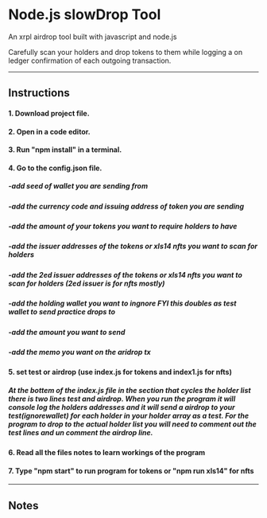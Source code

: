 
# Node.js slowDrop Tool
An xrpl airdrop tool built with javascript and node.js

Carefully scan your holders and drop tokens to them while logging a on ledger confirmation of each outgoing transaction.

____________________________________________________________________________

## Instructions

#### 1. Download project file.

#### 2. Open in a code editor. 

#### 3. Run "npm install" in a terminal.

#### 4. Go to the config.json file.
##### -add seed of wallet you are sending from
##### -add the currency code and issuing address of token you are sending
##### -add the amount of your tokens you want to require holders to have
##### -add the issuer addresses of the tokens or xls14 nfts you want to scan for holders
##### -add the 2ed issuer addresses of the tokens or xls14 nfts you want to scan for holders (2ed issuer is for nfts mostly)
##### -add the holding wallet you want to ingnore FYI this doubles as test wallet to send practice drops to
##### -add the amount you want to send 
##### -add the memo you want on the aridrop tx

#### 5. set test or airdrop (use index.js for tokens and index1.js for nfts)
##### At the bottem of the index.js file in the section that cycles the holder list there is two lines test and airdrop. When you run the program it will console log the holders addresses and it will send a airdrop to your test(ignorewallet) for each holder in your holder array as a test. For the program to drop to the actual holder list you will need to comment out the test lines and un comment the airdrop line.
 

#### 6. Read all the files notes to learn workings of the program

#### 7. Type "npm start" to run program for tokens or "npm run xls14" for nfts


____________________________________________________________________________


## Notes

#### 

